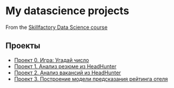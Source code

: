 # My datascience projects
From the [Skillfactory Data Science course](htps://skillfactory.ru/data-scientist)
## Проекты

* [Проект 0. Игра: Угадай число](https://github.com/yamovan/datascience/blob/main/project_0)
* [Проект 1. Анализ резюме из HeadHunter](https://github.com/yamovan/datascience/tree/main/project_1)
* [Проект 2. Анализ вакансий из HeadHunter](https://github.com/yamovan/datascience/tree/main/project_2)
* [Проект 3. Построение модели предсказания рейтинга отеля](https://github.com/yamovan/datascience/tree/main/project_3)

